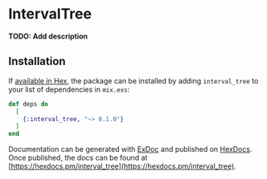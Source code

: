 # IntervalTree

**TODO: Add description**

## Installation

If [available in Hex](https://hex.pm/docs/publish), the package can be installed
by adding `interval_tree` to your list of dependencies in `mix.exs`:

```elixir
def deps do
  [
    {:interval_tree, "~> 0.1.0"}
  ]
end
```

Documentation can be generated with [ExDoc](https://github.com/elixir-lang/ex_doc)
and published on [HexDocs](https://hexdocs.pm). Once published, the docs can
be found at [https://hexdocs.pm/interval_tree](https://hexdocs.pm/interval_tree).

